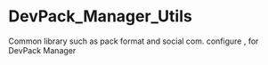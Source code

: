 # DevPack_Manager_Utils
Common library such as pack format and social com. configure , for DevPack Manager
